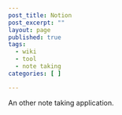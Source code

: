 ```yaml
---
post_title: Notion
post_excerpt: ""
layout: page
published: true
tags:
  - wiki
  - tool
  - note taking
categories: [ ]

---
```


An other note taking application.